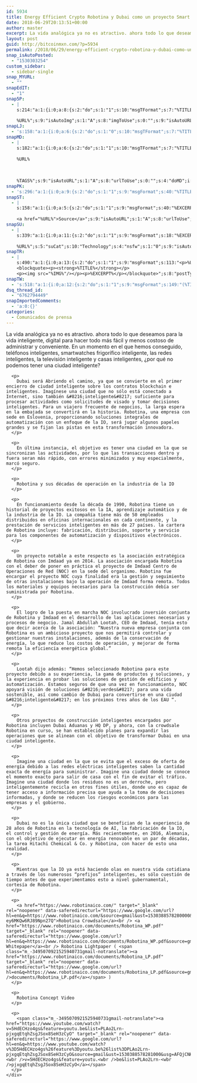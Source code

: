```yaml
---
id: 5934
title: Energy Efficient Crypto Robotina y Dubai como un proyecto Smart City
date: 2018-06-29T20:13:51+00:00
author: master
excerpt: La vida analógica ya no es atractivo. ahora todo lo que deseamos para la vida inteligente, digital para hacer todo más fácil y menos costoso de administrar y conveniente.
layout: post
guid: http://bitcoinmxn.com/?p=5934
permalink: /2018/06/29/energy-efficient-crypto-robotina-y-dubai-como-un-proyecto-smart-city/
snap_isAutoPosted:
  - "1530303254"
custom_sidebar:
  - sidebar-single
snap_MYURL:
  - ""
snapEdIT:
  - "1"
snap5P:
  - |
    s:214:"a:1:{i:0;a:8:{s:2:"do";s:1:"1";s:10:"msgTFormat";s:7:"%TITLE%";s:9:"msgFormat";s:18:"%EXCERPT%
    
    %URL%";s:9:"isAutoImg";s:1:"A";s:8:"imgToUse";s:0:"";s:9:"isAutoURL";s:1:"A";s:8:"urlToUse";s:0:"";s:4:"do5P";i:0;}}";
snapLJ:
  - 's:158:"a:1:{i:0;a:6:{s:2:"do";s:1:"0";s:10:"msgTFormat";s:7:"%TITLE%";s:9:"msgFormat";s:9:"%EXCERPT%";s:9:"isAutoURL";s:1:"A";s:8:"urlToUse";s:0:"";s:4:"doLJ";i:0;}}";'
snapMD:
  - |
    s:182:"a:1:{i:0;a:6:{s:2:"do";s:1:"1";s:10:"msgTFormat";s:7:"%TITLE%";s:9:"msgFormat";s:32:"%EXCERPT%
    
    %URL%
    
    
    
    %TAGS%";s:9:"isAutoURL";s:1:"A";s:8:"urlToUse";s:0:"";s:4:"doMD";i:0;}}";
snapPK:
  - 's:296:"a:1:{i:0;a:9:{s:2:"do";s:1:"1";s:9:"msgFormat";s:40:"%TITLE% - %URL% #bitcoin #mexico #crypto";s:9:"isAutoURL";s:1:"A";s:8:"urlToUse";s:0:"";s:4:"doPK";i:0;s:8:"isPosted";s:1:"1";s:4:"pgID";i:1380728061;s:7:"postURL";s:30:"https://www.plurk.com/p/mu1sl9";s:5:"pDate";s:19:"2018-06-29 20:13:55";}}";'
snapST:
  - |
    s:158:"a:1:{i:0;a:5:{s:2:"do";s:1:"1";s:9:"msgFormat";s:40:"%EXCERPT%
    
    <a href="%URL%">Source</a>";s:9:"isAutoURL";s:1:"A";s:8:"urlToUse";s:0:"";s:4:"doST";i:0;}}";
snapSU:
  - |
    s:339:"a:1:{i:0;a:11:{s:2:"do";s:1:"1";s:9:"msgFormat";s:18:"%EXCERPT%
    
    %URL%";s:5:"suCat";s:10:"Technology";s:4:"nsfw";s:1:"0";s:9:"isAutoURL";s:1:"A";s:8:"urlToUse";s:0:"";s:4:"doSU";i:0;s:8:"isPosted";s:1:"1";s:4:"pgID";s:6:"1lXzoO";s:7:"postURL";s:45:"http://www.stumbleupon.com/su/1lXzoO/comments";s:5:"pDate";s:19:"2018-06-29 20:14:12";}}";
snapTR:
  - |
    s:490:"a:1:{i:0;a:13:{s:2:"do";s:1:"1";s:9:"msgFormat";s:113:"<p>%URL%</p>
    <blockquote><p><strong>%TITLE%</strong></p>
    <p><img src="%IMG%"/></p><p>%EXCERPT%</p></blockquote>";s:8:"postType";s:1:"T";s:10:"msgTFormat";s:7:"%TITLE%";s:9:"isAutoImg";s:1:"A";s:8:"imgToUse";s:0:"";s:9:"isAutoURL";s:1:"A";s:8:"urlToUse";s:0:"";s:4:"doTR";i:0;s:8:"isPosted";s:1:"1";s:4:"pgID";i:175381496693;s:7:"postURL";s:46:"http://bitcoinmxn.tumblr.com/post/175381496693";s:5:"pDate";s:19:"2018-06-29 20:14:14";}}";
snapTW:
  - 's:518:"a:1:{i:0;a:12:{s:2:"do";s:1:"1";s:9:"msgFormat";s:149:"(%TITLE%) - %URL% #bitcoin #criptomonedas #criptomoneda #blockchain #bitcoinMexico #bitcoinpanama #bitcoinvenezuela #ethereum #mexico #cryptocurrency";s:8:"attchImg";s:1:"1";s:9:"isAutoImg";s:1:"A";s:8:"imgToUse";s:0:"";s:9:"isAutoURL";s:1:"A";s:8:"urlToUse";s:0:"";s:4:"doTW";i:0;s:8:"isPosted";s:1:"1";s:4:"pgID";s:19:"1012791378101882880";s:7:"postURL";s:58:"https://twitter.com/mxn_bitcoin/status/1012791378101882880";s:5:"pDate";s:19:"2018-06-29 20:14:16";}}";'
dsq_thread_id:
  - "6762794449"
snapImportedComments:
  - 'a:0:{}'
categories:
  - Comunicados de prensa
---
```

<div id="m_-3495070921525940731gmail-:12g" class="m_-3495070921525940731gmail-ii m_-3495070921525940731gmail-gt">
  <div id="m_-3495070921525940731gmail-:1k8" class="m_-3495070921525940731gmail-a3s m_-3495070921525940731gmail-aXjCH m_-3495070921525940731gmail-undefined" dir="ltr">
    <div dir="ltr">
      <p>
        La vida analógica ya no es atractivo. ahora todo lo que deseamos para la vida inteligente, digital para hacer todo más fácil y menos costoso de administrar y conveniente. En un momento en el que hemos conseguido, teléfonos inteligentes, smartwatches frigorífico inteligente, las redes inteligentes, la televisión inteligente y casas inteligentes, ¿por qué no podemos tener una ciudad inteligente?
      </p>
      
      <p>
        Dubai será Abriendo el camino, ya que se convierte en el primer encierro de ciudad inteligente sobre los contratos blockchain e inteligentes. Imagínese una ciudad que no sólo está conectado a Internet, sino también &#8216;inteligente&#8217; suficiente para procesar actividades como solicitudes de visado y tomar decisiones inteligentes. Para un viajero frecuente de negocios, la larga espera en la embajada se convertirá en la historia. Robotina, una empresa con sede en Eslovenia, proporcionando soluciones integrales de automatización con un enfoque de la IO, será jugar algunos papeles grandes y se fijan las pistas en esta transformación innovadora.
      </p>
      
      <p>
        En última instancia, el objetivo es tener una ciudad en la que se sincronizan las actividades, por lo que las transacciones dentro y fuera seran más rápido, con errores minimizados y muy especialmente, marcó seguro.
      </p>
      
      <p>
        Robotina y sus décadas de operación en la industria de la IO
      </p>
      
      <p>
        En funcionamiento desde la década de 1990, Robotina tiene un historial de proyectos exitosos en la IA, aprendizaje automático y de la industria de la IO. La compañía tiene más de 50 empleados distribuidos en oficinas internacionales en cada continente, y la prestación de servicios inteligentes en más de 27 países. la cartera de Robotina incluye: fabricación, distribución, soporte y servicio para los componentes de automatización y dispositivos electrónicos.
      </p>
      
      <p>
        Un proyecto notable a este respecto es la asociación estratégica de Robotina con Imdaad ya en 2014. La asociación encargada Robotina con el deber de poner en práctica el proyecto de Imdaad Centro de Operaciones de Red (NOC) en la sede del organismo. Robotina fue encargar el proyecto NOC cuya finalidad era la gestión y seguimiento de otras instalaciones bajo la operación de Imdaad forma remota. Todos los materiales y equipos necesarios para la construcción debía ser suministrada por Robotina.
      </p>
      
      <p>
        El logro de la puesta en marcha NOC involucrado inversión conjunta de Robotina y Imdaad en el desarrollo de las aplicaciones necesarias y procesos de negocio. Jamal Abdullah Lootah, CEO de Imdaad, tenía esto que decir acerca de la asociación: “Nuestra nueva empresa conjunta con Robotina es un ambicioso proyecto que nos permitirá controlar y gestionar nuestras instalaciones, además de la conservación de energía, lo que reduce los costos de operación, y mejorar de forma remota la eficiencia energética global.”
      </p>
      
      <p>
        Lootah dijo además: “Hemos seleccionado Robotina para este proyecto debido a su experiencia, la gama de productos y soluciones, y la experiencia en probar las soluciones de gestión de edificios y automatización. Estamos seguros de que una vez en funcionamiento, NOC apoyará visión de soluciones &#8216;verdes&#8217; para una vida sostenible, así como cambio de Dubai para convertirse en una ciudad &#8216;inteligente&#8217; en los próximos tres años de los EAU “.
      </p>
      
      <p>
        Otros proyectos de construcción inteligentes encargados por Robotina incluyen Dubai Aduanas y HQ DP, y ahora, con la crowdsale Robotina en curso, se han establecido planes para expandir las operaciones que se alinean con el objetivo de transformar Dubai en una ciudad inteligente.
      </p>
      
      <p>
        Imagine una ciudad en la que se evita que el exceso de oferta de energía debido a las redes eléctricas inteligentes saben la cantidad exacta de energía para suministrar. Imagine una ciudad donde se conoce el momento exacto para salir de casa con el fin de evitar el tráfico. Imagine una ciudad donde los residuos no es un derroche, pero inteligentemente recicla en otros fines útiles, donde uno es capaz de tener acceso a información precisa que ayuda a la toma de decisiones informadas, y donde se reducen los riesgos económicos para las empresas y el gobierno.
      </p>
      
      <p>
        Dubai no es la única ciudad que se benefician de la experiencia de 28 años de Robotina en la tecnología de AI, la fabricación de la IO, el control y gestión de energía. Más recientemente, en 2016, Alemania, con el objetivo de ejecutar en energía renovable en un par de décadas, la tarea Hitachi Chemical & Co. y Robotina, con hacer de esto una realidad.
      </p>
      
      <p>
        Mientras que la IO ya está haciendo olas en nuestra vida cotidiana a través de los numerosos “prefijos” inteligentes, es sólo cuestión de tiempo antes de que experimentamos esto a nivel gubernamental, cortesía de Robotina.
      </p>
      
      <p>
        <a href="https://www.robotinaico.com/" target="_blank" rel="noopener" data-saferedirecturl="https://www.google.com/url?hl=en&q=https://www.robotinaico.com/&source=gmail&ust=1530388578280000&usg=AFQjCNG3UQYif90-ey6MKQw6RJ89Npn27Q">Robotina Crowdsale</a><br /> <a href="https://www.robotinaico.com/documents/Robotina_WP.pdf" target="_blank" rel="noopener" data-saferedirecturl="https://www.google.com/url?hl=en&q=https://www.robotinaico.com/documents/Robotina_WP.pdf&source=gmail&ust=1530388578280000&usg=AFQjCNEIxHCAiqH5FkM3pEBIY2Kbqu9hlQ">Robotina Whitepaper</a><br /> Robotina Lightpaper ( <span class="m_-3495070921525940731gmail-notranslate"><a href="https://www.robotinaico.com/documents/Robotina_LP.pdf" target="_blank" rel="noopener" data-saferedirecturl="https://www.google.com/url?hl=en&q=https://www.robotinaico.com/documents/Robotina_LP.pdf&source=gmail&ust=1530388578281000&usg=AFQjCNGj6ayKjWEmn3AnkQYQeFlk4DzMsw">https://www.robotinaico.com/<wbr />documents/Robotina_LP.pdf</a></span> )
      </p>
      
      <p>
        Robotina Concept Video
      </p>
      
      <p>
        <span class="m_-3495070921525940731gmail-notranslate"><a href="https://www.youtube.com/watch?v=5HdECHzo4gs&feature=youtu.be&list=PLAo2Lrn-pjxgqEtqhZsgJSox8SeH3zCyO" target="_blank" rel="noopener" data-saferedirecturl="https://www.google.com/url?hl=en&q=https://www.youtube.com/watch?v%3D5HdECHzo4gs%26feature%3Dyoutu.be%26list%3DPLAo2Lrn-pjxgqEtqhZsgJSox8SeH3zCyO&source=gmail&ust=1530388578281000&usg=AFQjCNH33Dm2vPUjaCuuX1WS7k8xORTcfA">https://www.youtube.com/watch?<wbr />v=5HdECHzo4gs&feature=youtu.<wbr />be&list=PLAo2Lrn-<wbr />pjxgqEtqhZsgJSox8SeH3zCyO</a></span>
      </p>
    </div>
  </div>
</div>